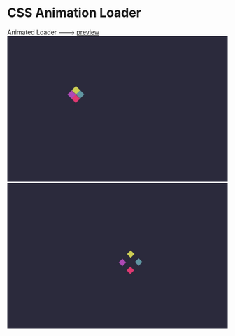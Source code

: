 # CSS Animation Loader

 Animated Loader ---> [preview](https://glittering-moxie-5454c4.netlify.app)
 <img src="loader1.JPG">
 <br><img src="loader.JPG"><br><br>


